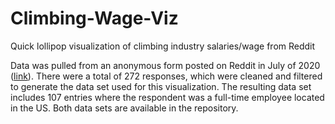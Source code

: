 # Climbing-Wage-Viz

Quick lollipop visualization of climbing industry salaries/wage from Reddit

Data was pulled from an anonymous form posted on Reddit in July of 2020 ([link](https://docs.google.com/spreadsheets/d/17JfBLnZmoVY8E-kHjT75N_SnrrVaSXffThBmhVUUstI/edit#gid=295722857)). There were a total of 272 responses, which were cleaned and filtered to generate the data set used for this visualization. The resulting data set includes 107 entries where the respondent was a full-time employee located in the US. Both data sets are available in the repository. 
